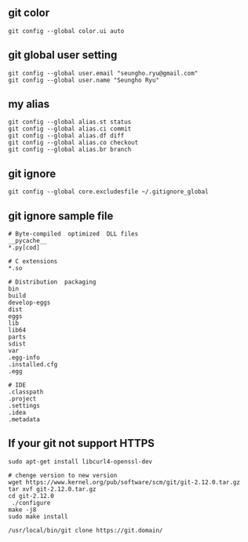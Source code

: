 ## git color
    git config --global color.ui auto

## git global user setting
    git config --global user.email "seungho.ryu@gmail.com"
    git config --global user.name "Seungho Ryu"

## my alias 
    git config --global alias.st status
    git config --global alias.ci commit
    git config --global alias.df diff
    git config --global alias.co checkout
    git config --global alias.br branch

## git ignore
    git config --global core.excludesfile ~/.gitignore_global

## git ignore sample file
    # Byte-compiled  optimized  DLL files
    __pycache__
    *.py[cod]

    # C extensions
    *.so

    # Distribution  packaging
    bin
    build
    develop-eggs
    dist
    eggs
    lib
    lib64
    parts
    sdist
    var
    .egg-info
    .installed.cfg
    .egg

    # IDE
    .classpath
    .project
    .settings
    .idea
    .metadata

## If your git not support HTTPS
    sudo apt-get install libcurl4-openssl-dev
    
    # chenge version to new version
    wget https://www.kernel.org/pub/software/scm/git/git-2.12.0.tar.gz
    tar xvf git-2.12.0.tar.gz
    cd git-2.12.0
     ./configure
    make -j8
    sudo make install

    /usr/local/bin/git clone https://git.domain/

